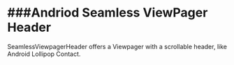 ###Andriod Seamless ViewPager Header 
===
SeamlessViewpagerHeader offers a Viewpager with a scrollable header, like Android Lollipop Contact.
